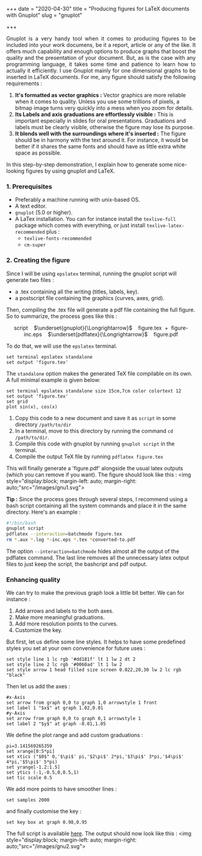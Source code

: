 +++
date = "2020-04-30"
title = "Producing figures for LaTeX documents with Gnuplot"
slug = "gnuplot"

+++
<p style="text-align: justify"> 
Gnuplot is a very handy tool when it comes to producing figures to be included into your work documens, be it a report, article or any of the like. It offers much capability and enough options to produce graphs that boost the quality and the presentation of your document. But, as is the case with any programming language, it takes some time and patience to learn how to actually it efficiently.  
I use Gnuplot mainly for one dimensional graphs to be inserted in LaTeX documents. For me, any figure should satisfy the following requirements :  

1. **It's formatted as vector graphics :** Vector graphics are more reliable when it comes to quality. Unless you use some trillions of pixels, a bitmap image turns very quickly into a mess when you zoom for details.
2. **Its Labels and axis graduations are effortlessly visible :** This is important especially in slides for oral presentations. Graduations and labels must be clearly visible, otherwise the figure may lose its purpose. 
3. **It blends well with the surroundings where it's inserted :** The figure should be in harmony with the text around it. For instance, it would be better if it shares the same fonts and should have as little extra white space as possible.

In this step-by-step demonstration, I explain how to generate some nice-looking figures by using gnuplot and LaTeX. 
### 1. Prerequisites

+ Preferably a machine running with unix-based OS.
+ A text editor.
+ `gnuplot` (5.0 or higher).
+ A LaTex installation. You can for instance install the `texlive-full` package which comes with everything, or just install `texlive-latex-recommended` plus : 
  - `texlive-fonts-recommended`
  - `cm-super`

### 2. Creating the figure

Since I will be using `epslatex` terminal, running the gnuplot script will generate two files :

  + a .tex containing all the writing (titles, labels, key).
  + a postscript file containing the graphics (curves, axes, grid).

Then, compiling the .tex file will generate a pdf file containing the full figure. So to summarize, the process goes like this : 

<center>
    <i class="far fa-file-code"></i> script   &nbsp;&nbsp; $\underset{gnuplot}{\Longrightarrow}$ &nbsp;&nbsp; <i class="far fa-file-code"></i> figure.tex &nbsp;+&nbsp; <i class="far fa-file-image"></i> figure-inc.eps &nbsp;&nbsp; $\underset{pdflatex}{\Longrightarrow}$ &nbsp;&nbsp; <i class="far fa-file-pdf"></i> figure.pdf
</center>

To do that, we will use the `epslatex` terminal.  
``` gnuplot
set terminal epslatex standalone
set output 'figure.tex'
```
The `standalone` option makes the generated TeX file compilable on its own. A full minimal example is given below: 

``` gnuplot
set terminal epslatex standalone size 15cm,7cm color colortext 12
set output 'figure.tex'
set grid 
plot sin(x), cos(x) 
```

  1. Copy this code to a new document and save it as `script` in some directory `/path/to/dir`
  2. In a terminal, move to this directory by running the command `cd /path/to/dir`.
  3. Compile this code with gnuplot by running `gnuplot script` in the terminal.
  4. Compile the output TeX file by running `pdflatex figure.tex`

This will finally generate a 'figure.pdf' alongside the usual latex outputs (which you can remove if you want). The figure should look like this : 
<img style="display:block; margin-left: auto; margin-right: auto;"src="/images/gnu1.svg">

**Tip :** Since the process goes through several steps, I recommend using a bash script containing all the system commands and place it in the same directory. Here's an example : 


```bash
#!/bin/bash
gnuplot script
pdflatex --interaction=batchmode figure.tex
rm *.aux *.log *-inc.eps *.tex *converted-to.pdf
```
The option `--interaction=batchmode` hides almost all the output of the pdflatex command. The last line removes all the unnecessary latex output files to just keep the script, the bashcript and pdf output.




### Enhancing quality
We can try to make the previous graph look a little bit better. We can for instance :

1. Add arrows and labels to the both axes.   
2. Make more meaningful graduations.
3. Add more resolution points to the curves.
4. Customize the key.

But first, let us define some line styles. It helps to have some predefined styles you set at your own convenience for future uses : 

```gnuplot
set style line 1 lc rgb '#dd181f' lt 1 lw 2 dt 2 
set style line 2 lc rgb '#0060ad' lt 1 lw 2  
set style arrow 1 head filled size screen 0.022,20,30 lw 2 lc rgb "black"
```

Then let us add the axes : 

```gnuplot 
#x-Axis
set arrow from graph 0,0 to graph 1,0 arrowstyle 1 front
set label 1 "$x$" at graph 1.02,0.01
#y-Axis
set arrow from graph 0,0 to graph 0,1 arrowstyle 1
set label 2 "$y$" at graph -0.01,1.05
```

We define the plot range and add custom graduations : 

```gnuplot
pi=3.141569265359
set xrange[0:5*pi]
set xtics ("$0$" 0,'$\pi$' pi,'$2\pi$' 2*pi,'$3\pi$' 3*pi,'$4\pi$' 4*pi,'$5\pi$' 5*pi) 
set yrange[-1.2:1.5]
set ytics (-1,-0.5,0,0.5,1)
set tic scale 0.5
```

We add more points to have smoother lines : 

```gnuplot
set samples 2000
```

and finally customise the key : 

```gnuplot 
set key box at graph 0.98,0.95
```
The full script is available <a href="/files/script" target="_blank">here</a>. The output should now look like this : 
<img style="display:block; margin-left: auto; margin-right: auto;"src="/images/gnu2.svg">
